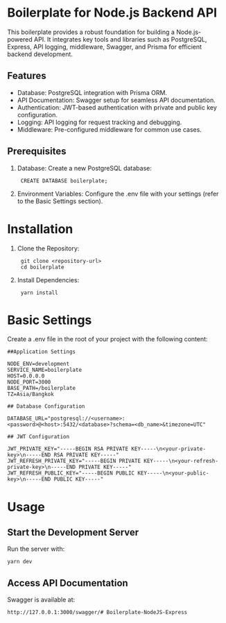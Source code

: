 
# Boilerplate for Node.js Backend API

This boilerplate provides a robust foundation for building a Node.js-powered API. It integrates key tools and libraries such as PostgreSQL, Express, API logging, middleware, Swagger, and Prisma for efficient backend development.

## Features

- Database: PostgreSQL integration with Prisma ORM.
- API Documentation: Swagger setup for seamless API documentation.
- Authentication: JWT-based authentication with private and public key configuration.
- Logging: API logging for request tracking and debugging.
- Middleware: Pre-configured middleware for common use cases.

## Prerequisites

1. Database: Create a new PostgreSQL database:

        CREATE DATABASE boilerplate;

2. Environment Variables: Configure the .env file with your settings (refer to the Basic Settings section).

# Installation

1. Clone the Repository:

        git clone <repository-url>
        cd boilerplate

2. Install Dependencies:

        yarn install

# Basic Settings

Create a .env file in the root of your project with the following content:

    ##Application Settings

    NODE_ENV=development
    SERVICE_NAME=boilerplate
    HOST=0.0.0.0
    NODE_PORT=3000
    BASE_PATH=/boilerplate
    TZ=Asia/Bangkok

    ## Database Configuration

    DATABASE_URL="postgresql://<username>:<password>@<host>:5432/<database>?schema=<db_name>&timezone=UTC"

    ## JWT Configuration

    JWT_PRIVATE_KEY="-----BEGIN RSA PRIVATE KEY-----\n<your-private-key>\n-----END RSA PRIVATE KEY-----"
    JWT_REFRESH_PRIVATE_KEY="-----BEGIN PRIVATE KEY-----\n<your-refresh-private-key>\n-----END PRIVATE KEY-----"
    JWT_REFRESH_PUBLIC_KEY="-----BEGIN PUBLIC KEY-----\n<your-public-key>\n-----END PUBLIC KEY-----"

# Usage

## Start the Development Server

Run the server with:

    yarn dev

## Access API Documentation

Swagger is available at:

    http://127.0.0.1:3000/swagger/#   B o i l e r p l a t e - N o d e J S - E x p r e s s  
 